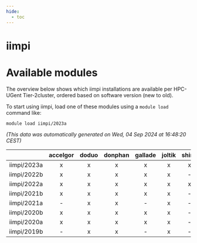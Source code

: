 ```yaml
---
hide:
  - toc
---
```


iimpi
=====

# Available modules


The overview below shows which iimpi installations are available per HPC-UGent Tier-2cluster, ordered based on software version (new to old).

To start using iimpi, load one of these modules using a `module load` command like:

```shell
module load iimpi/2023a
```

*(This data was automatically generated on Wed, 04 Sep 2024 at 16:48:20 CEST)*  

| |accelgor|doduo|donphan|gallade|joltik|shinx|skitty|
| :---: | :---: | :---: | :---: | :---: | :---: | :---: | :---: |
|iimpi/2023a|x|x|x|x|x|x|x|
|iimpi/2022b|x|x|x|x|x|-|x|
|iimpi/2022a|x|x|x|x|x|x|x|
|iimpi/2021b|x|x|x|x|x|-|x|
|iimpi/2021a|-|x|x|-|x|-|x|
|iimpi/2020b|x|x|x|x|x|-|x|
|iimpi/2020a|x|x|x|x|x|-|x|
|iimpi/2019b|-|x|x|-|x|-|x|
